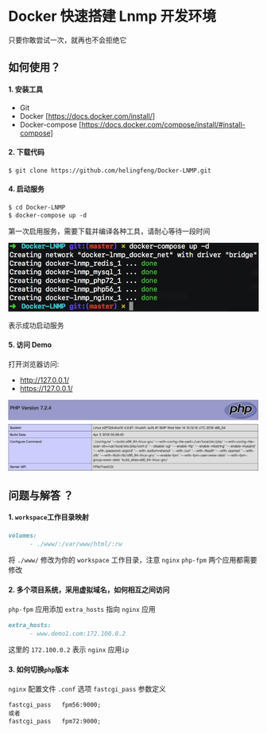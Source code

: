 # Docker 快速搭建 Lnmp 开发环境 

只要你敢尝试一次，就再也不会拒绝它

## 如何使用？

#### 1. 安装工具

- Git
- Docker [https://docs.docker.com/install/]
- Docker-compose [https://docs.docker.com/compose/install/#install-compose]

#### 2. 下载代码

```
$ git clone https://github.com/helingfeng/Docker-LNMP.git
```
    
#### 4. 启动服务

```
$ cd Docker-LNMP
$ docker-compose up -d
```

第一次启用服务，需要下载并编译各种工具，请耐心等待一段时间

![demo](./demo4.png)

表示成功启动服务

#### 5. 访问 Demo

打开浏览器访问:
- http://127.0.0.1/
- https://127.0.0.1/

![demo](./demo3.png)


## 问题与解答 ？

#### 1. `workspace`工作目录映射

```markdown
volumes:
      - ./www/:/var/www/html/:rw
```

将 `./www/` 修改为你的 `workspace` 工作目录，注意 `nginx` `php-fpm` 两个应用都需要修改

#### 2. 多个项目系统，采用虚拟域名，如何相互之间访问

`php-fpm` 应用添加 `extra_hosts` 指向 `nginx` 应用

```markdown
extra_hosts:
      - www.demo1.com:172.100.0.2
```
这里的 `172.100.0.2` 表示 `nginx` 应用`ip`

#### 3. 如何切换`php`版本

`nginx` 配置文件 `.conf` 选项 `fastcgi_pass` 参数定义

```markdown
fastcgi_pass   fpm56:9000;
或者
fastcgi_pass   fpm72:9000;

```